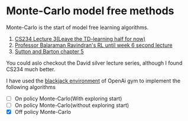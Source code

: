 # Monte-Carlo model free methods
Monte-Carlo is the start of model free learning algorithms.
1. [CS234 Lecture 3(Leave the TD-learning half for now)](https://www.youtube.com/watch?v=dRIhrn8cc9w&list=PLoROMvodv4rOSOPzutgyCTapiGlY2Nd8u&index=3)
2. [Professor Balaraman Ravindran's RL until week 6 second lecture](https://nptel.ac.in/courses/106106143/)
3. [Sutton and Barton chapter 5](https://web.stanford.edu/class/psych209/Readings/SuttonBartoIPRLBook2ndEd.pdf)

You could aslo checkout the David silver lecture series, although I found CS234 much better.

I have used the [blackjack environment](https://github.com/openai/gym/blob/master/gym/envs/toy_text/blackjack.py) of OpenAi gym
to implement the following algorithms

- [ ] On policy Monte-Carlo(With exploring start)
- [ ] On policy Monte-Carlo(without exploring start)
- [x] Off policy Monte-Carlo
